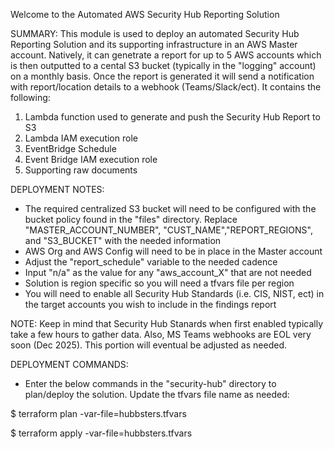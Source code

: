 Welcome to the Automated AWS Security Hub Reporting Solution

SUMMARY:
This module is used to deploy an automated Security Hub Reporting Solution and its supporting infrastructure in an AWS Master account. Natively, it can genetrate a report for up to 5 AWS accounts which is then outputted to a cental S3 bucket (typically in the "logging" account) on a monthly basis. Once the report is generated it will send a notification with report/location details to a webhook (Teams/Slack/ect). It contains the following:

1) Lambda function used to generate and push the Security Hub Report to S3
2) Lambda IAM execution role
3) EventBridge Schedule
4) Event Bridge IAM execution role
5) Supporting raw documents

DEPLOYMENT NOTES:
- The required centralized S3 bucket will need to be configured with the bucket policy found in the "files" directory. Replace "MASTER_ACCOUNT_NUMBER", "CUST_NAME","REPORT_REGIONS", and "S3_BUCKET" with the needed information
- AWS Org and AWS Config will need to be in place in the Master account
- Adjust the "report_schedule" variable to the needed cadence
- Input "n/a" as the value for any "aws_account_X" that are not needed
- Solution is region specific so you will need a tfvars file per region
- You will need to enable all Security Hub Standards (i.e. CIS, NIST, ect) in the target accounts you wish to include in the findings report

NOTE: Keep in mind that Security Hub Stanards when first enabled typically take a few hours to gather data. Also, MS Teams webhooks are EOL very soon (Dec 2025). This portion will eventual be adjusted as needed.


DEPLOYMENT COMMANDS:

- Enter the below commands in the "security-hub" directory to plan/deploy the solution. Update the tfvars file name as needed:

$ terraform plan -var-file=hubbsters.tfvars

$ terraform apply -var-file=hubbsters.tfvars
